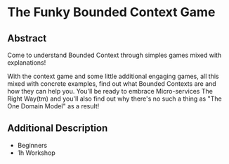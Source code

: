 # The Funky Bounded Context Game 

## Abstract

Come to understand Bounded Context through simples games mixed with explanations!

With the context game and some little additional engaging games, all this mixed with concrete examples, find out what Bounded Contexts are and how they can help you. You'll be ready to embrace Micro-services The Right Way(tm) and you'll also find out why there's no such a thing as "The One Domain Model" as a result!

## Additional Description

- Beginners
- 1h Workshop
